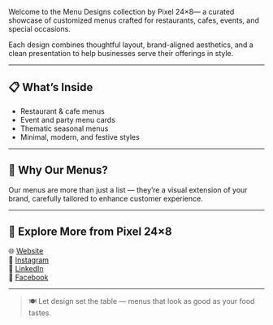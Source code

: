 
Welcome to the Menu Designs collection by Pixel 24×8— a  curated showcase of customized menus crafted for restaurants, cafes, events, and special occasions.

Each design combines thoughtful layout, brand-aligned aesthetics, and a clean presentation to help businesses serve their offerings in style.

---

## 📋 What’s Inside

- Restaurant & cafe menus  
- Event and party menu cards  
- Thematic seasonal menus  
- Minimal, modern, and festive styles

---

## 🎨 Why Our Menus?

Our menus are more than just a list — they’re a visual extension of your brand, carefully tailored to enhance customer experience.

---

## 🔗 Explore More from Pixel 24×8

🌐 [Website](https://pixel24x8.digital)  
📸 [Instagram](https://www.instagram.com/pixel24x8/)  
💼 [LinkedIn](https://www.linkedin.com/in/pixel-24x8/)  
📘 [Facebook](https://www.facebook.com/profile.php?id=61571934517991)

---

> 🍽️ Let design set the table — menus that look as good as your food tastes.
